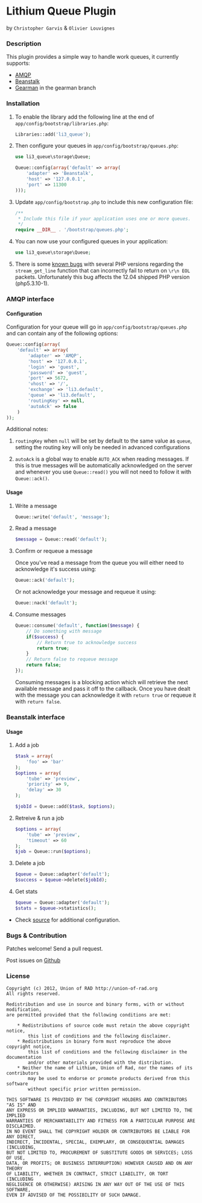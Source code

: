 # Lithium Queue Plugin #
by `Christopher Garvis` & `Olivier Louvignes`


### Description

This plugin provides a simple way to handle work queues, it currently supports:

* [AMQP](http://pecl.php.net/package/amqp/)
* [Beanstalk](http://kr.github.com/beanstalkd/)
* [Gearman](http://gearman.org/) in the gearman branch

### Installation

1. To enable the library add the following line at the end of `app/config/bootstrap/libraries.php`:

    ```php
    Libraries::add('li3_queue');
    ```

2. Then configure your queues in `app/config/bootstrap/queues.php`:

    ```php
    use li3_queue\storage\Queue;

    Queue::config(array('default' => array(
        'adapter' => 'Beanstalk',
        'host' => '127.0.0.1',
        'port' => 11300
    )));
    ```

3. Update `app/config/bootstrap.php` to include this new configuration file:

    ```php
    /**
     * Include this file if your application uses one or more queues.
     */
    require __DIR__ . '/bootstrap/queues.php';
    ```

4. You can now use your configured queues in your application:

    ```php
    use li3_queue\storage\Queue;
    ```

5. There is some [known bugs](https://bugs.php.net/60817) with several PHP versions regarding the `stream_get_line` function that can incorrectly fail to return on `\r\n EOL` packets. Unfortunately this bug affects the 12.04 shipped PHP version (php5.3.10-1).

### AMQP interface

#### Configuration

Configuration for your queue will go in `app/config/bootstrap/queues.php` and can contain any of the following options:

```php
Queue::config(array(
    'default' => array(
        'adapter' => 'AMQP',
        'host' => '127.0.0.1',
        'login' => 'guest',
        'password' => 'guest',
        'port' => 5672,
        'vhost' => '/',
        'exchange' => 'li3.default',
        'queue' => 'li3.default',
        'routingKey' => null,
        'autoAck' => false
    )
));
```

Additional notes:

1. `routingKey` when `null` will be set by default to the same value as `queue`, setting the routing key will only be needed in advanced configurations

2. `autoAck` is a global way to enable `AUTO_ACK` when reading messages. If this is true messages will be automatically acknowledged on the server and whenever you use `Queue::read()` you will not need to follow it with `Queue::ack()`.

#### Usage

1. Write a message

    ```php
    Queue::write('default', 'message');
    ```

2. Read a message

    ```php
    $message = Queue::read('default');
    ```

3. Confirm or requeue a message

    Once you've read a message from the queue you will either need to acknowledge it's success using:

    ```php
    Queue::ack('default');
    ```

    Or not acknowledge your message and requeue it using:

    ```php
    Queue::nack('default');
    ```

4. Consume messages

    ```php
    Queue::consume('default', function($message) {
        // Do something with message
        if($success) {
            // Return true to acknowledge success
            return true;
        }
        // Return false to requeue message
        return false;
    });
    ```

    Consuming messages is a blocking action which will retrieve the next available message and pass it off to the callback. Once you have dealt with the message you can acknowledge it with `return true` or requeue it with `return false`.

### Beanstalk interface

#### Usage

1. Add a job

    ```php
    $task = array(
        'foo' => 'bar'
    );
    $options = array(
        'tube' => 'preview',
        'priority' => 9,
        'delay' => 30
    );

    $jobId = Queue::add($task, $options);
    ```

2. Retreive & run a job

    ```php
    $options = array(
        'tube' => 'preview',
        'timeout' => 60
    );
    $job = Queue::run($options);
    ```

2. Delete a job

    ```php
    $queue = Queue::adapter('default');
    $success = $queue->delete($jobId);
    ```

3. Get stats

    ```php
    $queue = Queue::adapter('default');
    $stats = $queue->statistics();
    ```

* Check [source](https://github.com/UnionOfRAD/li3_queue/blob/master/extensions/adapter/queue/Beanstalk.php) for additional configuration.


### Bugs & Contribution

Patches welcome! Send a pull request.

Post issues on [Github](https://github.com/UnionOfRAD/li3_queue/issues)


### License

    Copyright (c) 2012, Union of RAD http://union-of-rad.org
    All rights reserved.

    Redistribution and use in source and binary forms, with or without modification,
    are permitted provided that the following conditions are met:

        * Redistributions of source code must retain the above copyright notice,
            this list of conditions and the following disclaimer.
        * Redistributions in binary form must reproduce the above copyright notice,
            this list of conditions and the following disclaimer in the documentation
            and/or other materials provided with the distribution.
        * Neither the name of Lithium, Union of Rad, nor the names of its contributors
            may be used to endorse or promote products derived from this software
            without specific prior written permission.

    THIS SOFTWARE IS PROVIDED BY THE COPYRIGHT HOLDERS AND CONTRIBUTORS "AS IS" AND
    ANY EXPRESS OR IMPLIED WARRANTIES, INCLUDING, BUT NOT LIMITED TO, THE IMPLIED
    WARRANTIES OF MERCHANTABILITY AND FITNESS FOR A PARTICULAR PURPOSE ARE DISCLAIMED.
    IN NO EVENT SHALL THE COPYRIGHT HOLDER OR CONTRIBUTORS BE LIABLE FOR ANY DIRECT,
    INDIRECT, INCIDENTAL, SPECIAL, EXEMPLARY, OR CONSEQUENTIAL DAMAGES (INCLUDING,
    BUT NOT LIMITED TO, PROCUREMENT OF SUBSTITUTE GOODS OR SERVICES; LOSS OF USE,
    DATA, OR PROFITS; OR BUSINESS INTERRUPTION) HOWEVER CAUSED AND ON ANY THEORY
    OF LIABILITY, WHETHER IN CONTRACT, STRICT LIABILITY, OR TORT (INCLUDING
    NEGLIGENCE OR OTHERWISE) ARISING IN ANY WAY OUT OF THE USE OF THIS SOFTWARE,
    EVEN IF ADVISED OF THE POSSIBILITY OF SUCH DAMAGE.
